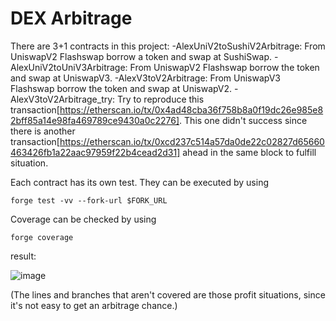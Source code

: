 # DEX Arbitrage
There are 3+1 contracts in this project:
-AlexUniV2toSushiV2Arbitrage: From UniswapV2 Flashswap borrow a token and swap at SushiSwap.
-AlexUniV2toUniV3Arbitrage: From UniswapV2 Flashswap borrow the token and swap at UniswapV3.
-AlexV3toV2Arbitrage: From UniswapV3 Flashswap borrow the token and swap at UniswapV2.
-AlexV3toV2Arbitrage_try: Try to reproduce this transaction[https://etherscan.io/tx/0x4ad48cba36f758b8a0f19dc26e985e82bff85a14e98fa469789ce9430a0c2276]. This one didn't success since there is another transaction[https://etherscan.io/tx/0xcd237c514a57da0de22c02827d65660463426fb1a22aac97959f22b4cead2d31] ahead in the same block to fulfill situation.

Each contract has its own test. They can be executed by using
```
forge test -vv --fork-url $FORK_URL
```

Coverage can be checked by using
```
forge coverage
```
result:

![image](https://github.com/alex332233/AppWorksSchoolFinalProject/assets/99250288/731b5316-450e-4dba-a766-bb28d9c13a21)

(The lines and branches that aren't covered are those profit situations, since it's not easy to get an arbitrage chance.)
